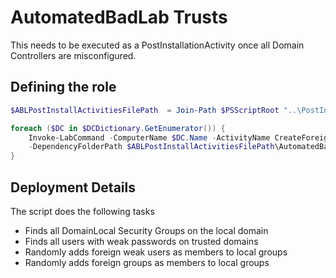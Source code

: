# AutomatedBadLab Trusts
This needs to be executed as a PostInstallationActivity once all Domain Controllers are misconfigured.

## Defining the role
``` PowerShell
$ABLPostInstallActivitiesFilePath  = Join-Path $PSScriptRoot "..\PostInstallationActivities"

foreach ($DC in $DCDictionary.GetEnumerator()) {
    Invoke-LabCommand -ComputerName $DC.Name -ActivityName CreateForeignMemberships -FileName Add-ForeignMemberships.ps1 `
    -DependencyFolderPath $ABLPostInstallActivitiesFilePath\AutomatedBadLabTrusts
}
```

## Deployment Details
The script does the following tasks
- Finds all DomainLocal Security Groups on the local domain
- Finds all users with weak passwords on trusted domains
- Randomly adds foreign weak users as members to local groups
- Randomly adds foreign groups as members to local groups
